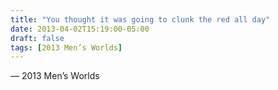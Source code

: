 ```yaml
---
title: "You thought it was going to clunk the red all day"
date: 2013-04-02T15:19:00-05:00
draft: false
tags: [2013 Men’s Worlds]
---
```

— 2013 Men’s Worlds
<!--more--> 

